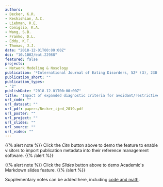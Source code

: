 ```yaml
---
authors:
- Becker, K.R.
- Keshishian, A.C.
- Liebman, R.E.
- Coniglio, K.A.
- Wang, S.B.
- Franko, D.L.
- Eddy, K.T.
- Thomas, J.J. 
date: "2018-12-01T00:00:00Z"
doi: "10.1002/eat.22988"
featured: false
projects: 
- Network Modeling & Nosology
publication: '*International Journal of Eating Disorders, 52* (3), 230-238'
publication_short: ""
publication_types:
- "2"
publishDate: "2018-12-01T00:00:00Z"
title: 'Impact of expanded diagnostic criteria for avoidant/restrictive food intake disorder on clinical comparisons with anorexia nervosa'
url_code: ""
url_dataset: ""
url_pdf: papers/Becker_ijed_2019.pdf
url_poster: ""
url_project: ""
url_slides: ""
url_source: ""
url_video: ""
---
```



{{% alert note %}}
Click the *Cite* button above to demo the feature to enable visitors to import publication metadata into their reference management software.
{{% /alert %}}

{{% alert note %}}
Click the *Slides* button above to demo Academic's Markdown slides feature.
{{% /alert %}}

Supplementary notes can be added here, including [code and math](https://sourcethemes.com/academic/docs/writing-markdown-latex/).
